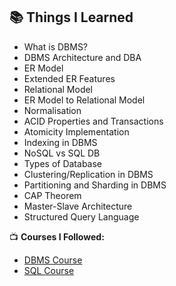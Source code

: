 ## 📚 Things I Learned  

- What is DBMS?  
- DBMS Architecture and DBA  
- ER Model  
- Extended ER Features  
- Relational Model  
- ER Model to Relational Model  
- Normalisation  
- ACID Properties and Transactions  
- Atomicity Implementation  
- Indexing in DBMS  
- NoSQL vs SQL DB  
- Types of Database  
- Clustering/Replication in DBMS  
- Partitioning and Sharding in DBMS  
- CAP Theorem  
- Master-Slave Architecture
- Structured Query Language

📺 **Courses I Followed:**  
- [DBMS Course](https://www.youtube.com/watch?v=dl00fOOYLOM)  
- [SQL Course](https://www.youtube.com/watch?v=hlGoQC332VM&t=103s)  
